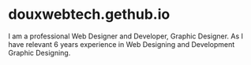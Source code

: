 # douxwebtech.gethub.io
I am a professional Web Designer and Developer, Graphic Designer. As I have relevant 6 years experience in Web Designing and Development Graphic Designing.
